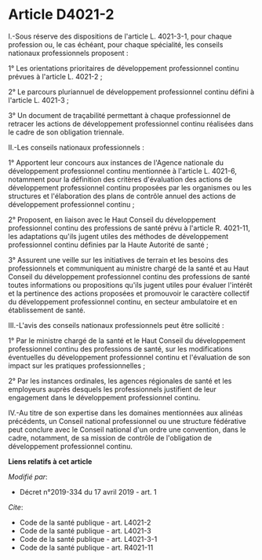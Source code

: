 # Article D4021-2

I.-Sous réserve des dispositions de l'article L. 4021-3-1, pour chaque profession ou, le cas échéant, pour chaque spécialité,
les conseils nationaux professionnels proposent : 

1° Les orientations prioritaires de développement professionnel continu prévues à l'article L. 4021-2 ; 

2° Le parcours pluriannuel de développement professionnel continu défini à l'article L. 4021-3 ; 

3° Un document de traçabilité permettant à chaque professionnel de retracer les actions de développement professionnel
continu réalisées dans le cadre de son obligation triennale. 

II.-Les conseils nationaux professionnels : 

1° Apportent leur concours aux instances de l'Agence nationale du développement professionnel continu mentionnée à l'article
L. 4021-6, notamment pour la définition des critères d'évaluation des actions de développement professionnel continu
proposées par les organismes ou les structures et l'élaboration des plans de contrôle annuel des actions de développement
professionnel continu ; 

2° Proposent, en liaison avec le Haut Conseil du développement professionnel continu des professions de santé prévu à
l'article R. 4021-11, les adaptations qu'ils jugent utiles des méthodes de développement professionnel continu définies par
la Haute Autorité de santé ; 

3° Assurent une veille sur les initiatives de terrain et les besoins des professionnels et communiquent au ministre chargé de
la santé et au Haut Conseil du développement professionnel continu des professions de santé toutes informations ou
propositions qu'ils jugent utiles pour évaluer l'intérêt et la pertinence des actions proposées et promouvoir le caractère
collectif du développement professionnel continu, en secteur ambulatoire et en établissement de santé. 

III.-L'avis des conseils nationaux professionnels peut être sollicité : 

1° Par le ministre chargé de la santé et le Haut Conseil du développement professionnel continu des professions de santé, sur
les modifications éventuelles du développement professionnel continu et l'évaluation de son impact sur les pratiques
professionnelles ; 

2° Par les instances ordinales, les agences régionales de santé et les employeurs auprès desquels les professionnels
justifient de leur engagement dans le développement professionnel continu. 

IV.-Au titre de son expertise dans les domaines mentionnées aux alinéas précédents, un Conseil national professionnel ou une
structure fédérative peut conclure avec le Conseil national d'un ordre une convention, dans le cadre, notamment, de sa
mission de contrôle de l'obligation de développement professionnel continu.

**Liens relatifs à cet article**

_Modifié par_:

  - Décret n°2019-334 du 17 avril 2019 - art. 1

_Cite_:

  - Code de la santé publique - art. L4021-2
  - Code de la santé publique - art. L4021-3
  - Code de la santé publique - art. L4021-3-1
  - Code de la santé publique - art. R4021-11
